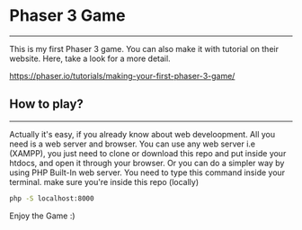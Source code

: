 # Phaser 3 Game
---

This is my first Phaser 3 game. You can also make it with tutorial on their website. Here, take a look for a more detail.

https://phaser.io/tutorials/making-your-first-phaser-3-game/


## How to play?
---

Actually it's easy, if you already know about web develoopment. All you need is a web server and browser.
You can use any web server i.e (XAMPP), you just need to clone or download this repo and put inside your htdocs, and open it through your browser.
Or you can do a simpler way by using PHP Built-In web server. You need to type this command inside your terminal. make sure you're inside this repo (locally)

```bash
php -S localhost:8000
```


Enjoy the Game :)



